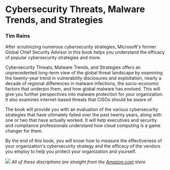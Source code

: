 # Cybersecurity Threats, Malware Trends, and Strategies
### Tim Rains

After scrutinizing numerous cybersecurity strategies, Microsoft's former Global Chief Security Advisor in this book helps you understand the efficacy of popular cybersecurity strategies and more.

Cybersecurity Threats, Malware Trends, and Strategies offers an unprecedented long-term view of the global threat landscape by examining the twenty-year trend in vulnerability disclosures and exploitation, nearly a decade of regional differences in malware infections, the socio-economic factors that underpin them, and how global malware has evolved. This will give you further perspectives into malware protection for your organization. It also examines internet-based threats that CISOs should be aware of.

The book will provide you with an evaluation of the various cybersecurity strategies that have ultimately failed over the past twenty years, along with one or two that have actually worked. It will help executives and security and compliance professionals understand how cloud computing is a game changer for them.

By the end of this book, you will know how to measure the effectiveness of your organization's cybersecurity strategy and the efficacy of the vendors you employ to help you protect your organization and yourself.

![](/TimRains.jpg)
*All of these discriptions are straight from the [Amazon.com](https://www.amazon.com/dp/1800206011?psc=1&ref=ppx_yo2ov_dt_b_product_details) store*
